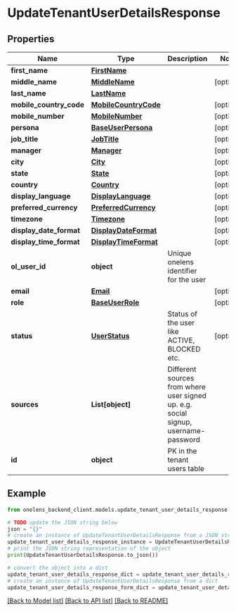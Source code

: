 # UpdateTenantUserDetailsResponse


## Properties

Name | Type | Description | Notes
------------ | ------------- | ------------- | -------------
**first_name** | [**FirstName**](FirstName.md) |  | 
**middle_name** | [**MiddleName**](MiddleName.md) |  | [optional] 
**last_name** | [**LastName**](LastName.md) |  | 
**mobile_country_code** | [**MobileCountryCode**](MobileCountryCode.md) |  | [optional] 
**mobile_number** | [**MobileNumber**](MobileNumber.md) |  | [optional] 
**persona** | [**BaseUserPersona**](BaseUserPersona.md) |  | [optional] 
**job_title** | [**JobTitle**](JobTitle.md) |  | [optional] 
**manager** | [**Manager**](Manager.md) |  | [optional] 
**city** | [**City**](City.md) |  | [optional] 
**state** | [**State**](State.md) |  | [optional] 
**country** | [**Country**](Country.md) |  | [optional] 
**display_language** | [**DisplayLanguage**](DisplayLanguage.md) |  | [optional] 
**preferred_currency** | [**PreferredCurrency**](PreferredCurrency.md) |  | [optional] 
**timezone** | [**Timezone**](Timezone.md) |  | [optional] 
**display_date_format** | [**DisplayDateFormat**](DisplayDateFormat.md) |  | [optional] 
**display_time_format** | [**DisplayTimeFormat**](DisplayTimeFormat.md) |  | [optional] 
**ol_user_id** | **object** | Unique onelens identifier for the user | 
**email** | [**Email**](Email.md) |  | [optional] 
**role** | [**BaseUserRole**](BaseUserRole.md) |  | [optional] 
**status** | [**UserStatus**](UserStatus.md) | Status of the user like ACTIVE, BLOCKED etc. | [optional] 
**sources** | **List[object]** | Different sources from where user signed up. e.g. social signup, username-password | 
**id** | **object** | PK in the tenant users table | 

## Example

```python
from onelens_backend_client.models.update_tenant_user_details_response import UpdateTenantUserDetailsResponse

# TODO update the JSON string below
json = "{}"
# create an instance of UpdateTenantUserDetailsResponse from a JSON string
update_tenant_user_details_response_instance = UpdateTenantUserDetailsResponse.from_json(json)
# print the JSON string representation of the object
print(UpdateTenantUserDetailsResponse.to_json())

# convert the object into a dict
update_tenant_user_details_response_dict = update_tenant_user_details_response_instance.to_dict()
# create an instance of UpdateTenantUserDetailsResponse from a dict
update_tenant_user_details_response_form_dict = update_tenant_user_details_response.from_dict(update_tenant_user_details_response_dict)
```
[[Back to Model list]](../README.md#documentation-for-models) [[Back to API list]](../README.md#documentation-for-api-endpoints) [[Back to README]](../README.md)


